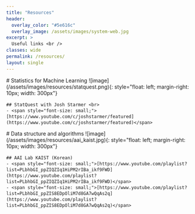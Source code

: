 ```yaml
---
title: "Resources"
header:
  overlay_color: "#5e616c"
  overlay_image: /assets/images/system-web.jpg
excerpt: >
  Useful links <br />
classes: wide
permalink: /resources/
layout: single
---
```



<p>  
    # Statistics for Machine Learning
    ![image](/assets/images/resources/statquest.png){: style="float: left; margin-right: 10px; width: 300px"}
  
    ## StatQuest with Josh Starmer <br>
    - <span style="font-size: small;">[https://www.youtube.com/c/joshstarmer/featured](https://www.youtube.com/c/joshstarmer/featured)</span> 
</p>

<p>  
    # Data structure and algorithms
    ![image](/assets/images/resources/aai_kaist.jpg){: style="float: left; margin-right: 10px; width: 300px"}
  
    ## AAI Lab KAIST (Korean)
    - <span style="font-size: small;">[https://www.youtube.com/playlist?list=PLbhbGI_ppZIQZIq1HiPM2rIBa_ikf9FWD](https://www.youtube.com/playlist?list=PLbhbGI_ppZIQZIq1HiPM2rIBa_ikf9FWD)</span> 
    - <span style="font-size: small;">[https://www.youtube.com/playlist?list=PLbhbGI_ppZIS8EDpOliM7d8GA7wQqAs2q](https://www.youtube.com/playlist?list=PLbhbGI_ppZIS8EDpOliM7d8GA7wQqAs2q)</span>
</p>
